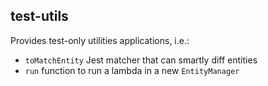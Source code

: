 
## test-utils

Provides test-only utilities applications, i.e.:

* `toMatchEntity` Jest matcher that can smartly diff entities
* `run` function to run a lambda in a new `EntityManager`

